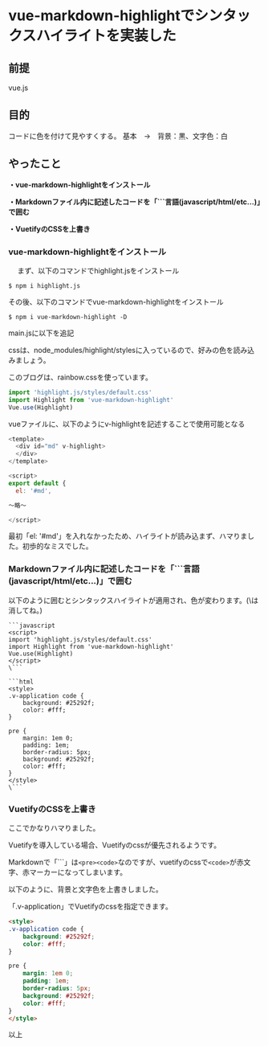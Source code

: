 # vue-markdown-highlightでシンタックスハイライトを実装した

## 前提

vue.js

## 目的

コードに色を付けて見やすくする。
基本　→　背景：黒、文字色：白

## やったこと

**・vue-markdown-highlightをインストール**

**・Markdownファイル内に記述したコードを「```言語(javascript/html/etc...)」で囲む**

**・VuetifyのCSSを上書き**

### vue-markdown-highlightをインストール
　
まず、以下のコマンドでhighlight.jsをインストール

```
$ npm i highlight.js
```

その後、以下のコマンドでvue-markdown-highlightをインストール

```
$ npm i vue-markdown-highlight -D
```

main.jsに以下を追記

cssは、node_modules/highlight/stylesに入っているので、好みの色を読み込みましょう。

このブログは、rainbow.cssを使っています。

```javascript
import 'highlight.js/styles/default.css'
import Highlight from 'vue-markdown-highlight'
Vue.use(Highlight)
```

vueファイルに、以下のようにv-highlightを記述することで使用可能となる

```javascript
<template>
  <div id="md" v-highlight>
  </div>
</template>

<script>
export default {
  el: '#md',

〜略〜

</script>
```

最初「el: '#md'」を入れなかったため、ハイライトが読み込まず、ハマりました。初歩的なミスでした。

### Markdownファイル内に記述したコードを「\```言語(javascript/html/etc...)」で囲む　

以下のように囲むとシンタックスハイライトが適用され、色が変わります。(\は消してね。)

```
```javascript
<script>
import 'highlight.js/styles/default.css'
import Highlight from 'vue-markdown-highlight'
Vue.use(Highlight)
</script>
\```
```

```
```html
<style>
.v-application code {
    background: #25292f;
    color: #fff;
}

pre {
    margin: 1em 0;
    padding: 1em;
    border-radius: 5px;
    background: #25292f;
    color: #fff;
}
</style>
\```
```

### VuetifyのCSSを上書き

ここでかなりハマりました。

Vuetifyを導入している場合、Vuetifyのcssが優先されるようです。

Markdownで「\```」は`<pre><code>`なのですが、vuetifyのcssで`<code>`が赤文字、赤マーカーになってしまいます。

以下のように、背景と文字色を上書きしました。

「.v-application」でVuetifyのcssを指定できます。

```html
<style>
.v-application code {
    background: #25292f;
    color: #fff;
}

pre {
    margin: 1em 0;
    padding: 1em;
    border-radius: 5px;
    background: #25292f;
    color: #fff;
}
</style>
```

以上
